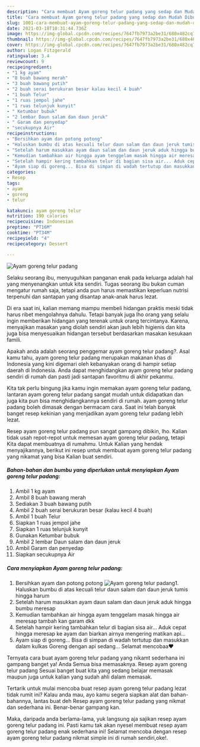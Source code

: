 ```yaml
---
description: "Cara membuat Ayam goreng telur padang yang sedap dan Mudah Dibuat"
title: "Cara membuat Ayam goreng telur padang yang sedap dan Mudah Dibuat"
slug: 1001-cara-membuat-ayam-goreng-telur-padang-yang-sedap-dan-mudah-dibuat
date: 2021-03-18T10:31:44.736Z
image: https://img-global.cpcdn.com/recipes/7647fb7973a2be31/680x482cq70/ayam-goreng-telur-padang-foto-resep-utama.jpg
thumbnail: https://img-global.cpcdn.com/recipes/7647fb7973a2be31/680x482cq70/ayam-goreng-telur-padang-foto-resep-utama.jpg
cover: https://img-global.cpcdn.com/recipes/7647fb7973a2be31/680x482cq70/ayam-goreng-telur-padang-foto-resep-utama.jpg
author: Logan Fitzgerald
ratingvalue: 3.4
reviewcount: 9
recipeingredient:
- "1 kg ayam"
- "8 buah bawang merah"
- "3 buah bawang putih"
- "2 buah serai berukuran besar kalau kecil 4 buah"
- "1 buah Telur"
- "1 ruas jempol jahe"
- "1 ruas telunjuk kunyit"
- " Ketumbar bubuk"
- "2 lembar Daun salam dan daun jeruk"
- " Garam dan penyedap"
- "secukupnya Air"
recipeinstructions:
- "Bersihkan ayam dan potong potong"
- "Haluskan bumbu di atas kecuali telur daun salam dan daun jeruk tumis hingga harum"
- "Setelah harum masukkan ayam daun salam dan daun jeruk aduk hingga bumbu meresap"
- "Kemudian tambahkan air hingga ayam tenggelam masak hingga air meresap tambah kan garam dkk"
- "Setelah hampir kering tambahkan telur di bagian sisa air... Aduk cepat hingga meresap ke ayam dan biarkan airnya mengering matikan api..."
- "Ayam siap di goreng... Bisa di simpan di wadah tertutup dan masukkan dalam kulkas Goreng dengan api sedang... Selamat mencobaa♥️"
categories:
- Resep
tags:
- ayam
- goreng
- telur

katakunci: ayam goreng telur 
nutrition: 190 calories
recipecuisine: Indonesian
preptime: "PT16M"
cooktime: "PT34M"
recipeyield: "4"
recipecategory: Dessert

---
```



![Ayam goreng telur padang](https://img-global.cpcdn.com/recipes/7647fb7973a2be31/680x482cq70/ayam-goreng-telur-padang-foto-resep-utama.jpg)

Selaku seorang ibu, menyuguhkan panganan enak pada keluarga adalah hal yang menyenangkan untuk kita sendiri. Tugas seorang ibu bukan cuman mengatur rumah saja, tetapi anda pun harus memastikan keperluan nutrisi terpenuhi dan santapan yang disantap anak-anak harus lezat.

Di era  saat ini, kalian memang mampu membeli hidangan praktis meski tidak harus ribet mengolahnya dahulu. Tetapi banyak juga lho orang yang selalu ingin memberikan hidangan yang terenak untuk orang tercintanya. Karena, menyajikan masakan yang diolah sendiri akan jauh lebih higienis dan kita juga bisa menyesuaikan hidangan tersebut berdasarkan masakan kesukaan famili. 



Apakah anda adalah seorang penggemar ayam goreng telur padang?. Asal kamu tahu, ayam goreng telur padang merupakan makanan khas di Indonesia yang kini digemari oleh kebanyakan orang di hampir setiap daerah di Indonesia. Anda dapat menghidangkan ayam goreng telur padang sendiri di rumah dan pasti jadi santapan favoritmu di akhir pekanmu.

Kita tak perlu bingung jika kamu ingin memakan ayam goreng telur padang, lantaran ayam goreng telur padang sangat mudah untuk didapatkan dan juga kita pun bisa menghidangkannya sendiri di rumah. ayam goreng telur padang boleh dimasak dengan bermacam cara. Saat ini telah banyak banget resep kekinian yang menjadikan ayam goreng telur padang lebih lezat.

Resep ayam goreng telur padang pun sangat gampang dibikin, lho. Kalian tidak usah repot-repot untuk memesan ayam goreng telur padang, tetapi Kita dapat membuatnya di rumahmu. Untuk Kalian yang hendak menyajikannya, berikut ini resep untuk membuat ayam goreng telur padang yang nikamat yang bisa Kalian buat sendiri.

<!--inarticleads1-->

##### Bahan-bahan dan bumbu yang diperlukan untuk menyiapkan Ayam goreng telur padang:

1. Ambil 1 kg ayam
1. Ambil 8 buah bawang merah
1. Sediakan 3 buah bawang putih
1. Ambil 2 buah serai berukuran besar (kalau kecil 4 buah)
1. Ambil 1 buah Telur
1. Siapkan 1 ruas jempol jahe
1. Siapkan 1 ruas telunjuk kunyit
1. Gunakan  Ketumbar bubuk
1. Ambil 2 lembar Daun salam dan daun jeruk
1. Ambil  Garam dan penyedap
1. Siapkan secukupnya Air




<!--inarticleads2-->

##### Cara menyiapkan Ayam goreng telur padang:

1. Bersihkan ayam dan potong potong
<img src="https://img-global.cpcdn.com/steps/12c8d4c5aad3a2d6/160x128cq70/ayam-goreng-telur-padang-langkah-memasak-1-foto.jpg" alt="Ayam goreng telur padang">1. Haluskan bumbu di atas kecuali telur daun salam dan daun jeruk tumis hingga harum
1. Setelah harum masukkan ayam daun salam dan daun jeruk aduk hingga bumbu meresap
1. Kemudian tambahkan air hingga ayam tenggelam masak hingga air meresap tambah kan garam dkk
1. Setelah hampir kering tambahkan telur di bagian sisa air... Aduk cepat hingga meresap ke ayam dan biarkan airnya mengering matikan api...
1. Ayam siap di goreng... Bisa di simpan di wadah tertutup dan masukkan dalam kulkas Goreng dengan api sedang... Selamat mencobaa♥️




Ternyata cara buat ayam goreng telur padang yang nikamt sederhana ini gampang banget ya! Anda Semua bisa memasaknya. Resep ayam goreng telur padang Sesuai banget buat kita yang sedang belajar memasak maupun juga untuk kalian yang sudah ahli dalam memasak.

Tertarik untuk mulai mencoba buat resep ayam goreng telur padang lezat tidak rumit ini? Kalau anda mau, ayo kamu segera siapkan alat dan bahan-bahannya, lantas buat deh Resep ayam goreng telur padang yang nikmat dan sederhana ini. Benar-benar gampang kan. 

Maka, daripada anda berlama-lama, yuk langsung aja sajikan resep ayam goreng telur padang ini. Pasti kamu tak akan nyesel membuat resep ayam goreng telur padang enak sederhana ini! Selamat mencoba dengan resep ayam goreng telur padang nikmat simple ini di rumah sendiri,oke!.

